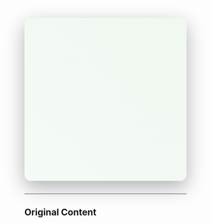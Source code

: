 <div align="center">
    <div style="position: relative; padding: 60px; border-radius: 20px; overflow: hidden; background: rgba(255, 255, 255, 0.95); box-shadow: 0 20px 60px rgba(0, 0, 0, 0.3); max-width: 800px; margin: 40px auto;">
        <div style="position: absolute; top: 0; left: 0; width: 100%; height: 100%; background: linear-gradient(45deg, #e8f5e9, #c8e6c9, #a5d6a7); background-size: 400% 400%; animation: wave 15s ease infinite; opacity: 0.3; z-index: 0;"></div>
        <div style="position: relative; z-index: 1;">
            <p style="font-size: 32px; color: #2d5016; margin: 25px 0; opacity: 0; transform: translateY(30px); animation: fadeInUp 1.2s ease forwards 0.5s; font-weight: bold; letter-spacing: 4px; line-height: 1.8; font-family: KaiTi, STKaiti, '楷体', serif;">
                蒲公英，随风飘，何时方知归何处？
            </p>
            <p style="font-size: 32px; color: #2d5016; margin: 25px 0; opacity: 0; transform: translateY(30px); animation: fadeInUp 1.2s ease forwards 1.5s; font-weight: bold; letter-spacing: 4px; line-height: 1.8; font-family: KaiTi, STKaiti, '楷体', serif;">
                终结时，沙漠中，恋此花者一人足。
            </p>
            <p style="font-size: 28px; color: #2d5016; margin-top: 40px; opacity: 0; animation: fadeIn 1.5s ease forwards 3s; font-style: italic; letter-spacing: 3px; font-weight: bold; font-family: KaiTi, STKaiti, '楷体', serif;">
                于是此生无憾。
            </p>
        </div>
    </div>
</div>

<style>
@keyframes wave {
    0% { background-position: 0% 50%; }
    50% { background-position: 100% 50%; }
    100% { background-position: 0% 50%; }
}

@keyframes fadeInUp {
    to {
        opacity: 1;
        transform: translateY(0);
    }
}

@keyframes fadeIn {
    to { opacity: 1; }
}
</style>

---

# Original Content

<!-- Original content starts here -->
